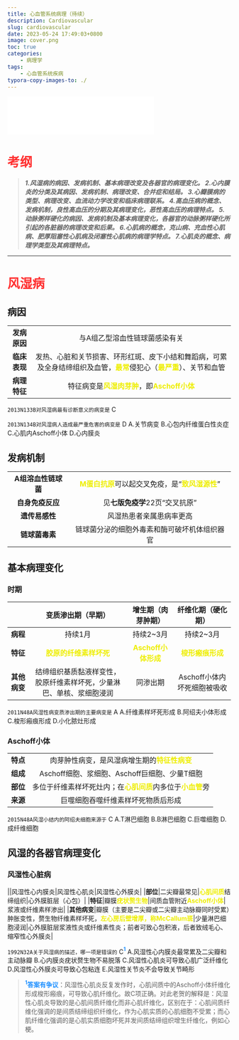 ```yaml
---
title: 心血管系统病理（待续）
description: Cardiovascular
slug: cardiovascular
date: 2023-05-24 17:49:03+0800
image: cover.png
toc: true
categories:
    - 病理学
tags:
    - 心血管系统疾病
typora-copy-images-to: ./
---
```

<script type="text/javascript">alert("病理还得看贺银成。贺门！");</script>
<iframe frameborder="no" border="0" marginwidth="0" marginheight="0" width=330 height=86 src="//music.163.com/outchain/player?type=2&id=857881&auto=0&height=66"></iframe>

# <font color=#ff3030 >**考纲**</font>
>***1.风湿病的病因、发病机制、基本病理改变及各器官的病理变化。
2.心内膜炎的分类及其病因、发病机制、病理改变、合并症和结局。
3.心瓣膜病的类型、病理改变、血流动力学改变和临床病理联系。
4.高血压病的概念、发病机制，良性高血压的分期及其病理变化，恶性高血压的病理特点。
5.动脉粥样硬化的病因、发病机制及基本病理变化，各器官的动脉粥样硬化所引起的各脏器的病理改变和后果。
6.心肌病的概念，克山病、充血性心肌病、肥厚阻塞性心肌病及闭塞性心肌病的病理学特点。
7.心肌炎的概念、病理学类型及其病理特点。***
***
# <font color=#ff3030 >**风湿病**</font>
## 病因
|||
|:--:|:--:|
|**发病原因**|与A组乙型溶血性链球菌感染有关|
|**临床表现**|发热、心脏和关节损害、环形红斑、皮下小结和舞蹈病，可累及全身结缔组织及血管，<font color=#eeee00>**最常**</font>侵犯心（<font color=#eeee00>**最严重**</font>）、关节和血管|
|**病理特征**|特征病变是<font color=#eeee00>**风湿肉芽肿**</font>，即<font color=#eeee00>**Aschoff小体**</font>|

`2013N133B对风湿病最有诊断意义的病变是` C

`2013N134B对风湿病人造成最严重危害的病变是` D
A.关节病变
B.心包内纤维蛋白性炎症
C.心肌内Aschoff小体
D.心内膜炎

## 发病机制
|||
|:--:|:--:|
|**A组溶血性链球菌**|<font color=#eeee00>**M蛋白抗原**</font>可以起交叉免疫，是“<font color=#eeee00>**致风湿源性**</font>”|
|**自身免疫反应**|见**七版免疫学**22页“交叉抗原”|
|**遗传易感性**|风湿热患者亲属患病率更高|
|**链球菌毒素**|链球菌分泌的细胞外毒素和酶可破坏机体组织器官|

## 基本病理变化
### 时期
||变质渗出期（早期）|增生期（肉芽肿期）|纤维化期（硬化期）|
|:--:|:--:|:--:|:--:|
|**病程**|持续1月|持续2~3月|持续2~3月|
|**特征**|<font color=#eeee00>**胶原的纤维素样坏死**</font>|<font color=#eeee00>**Aschoff小体形成**</font>|<font color=#eeee00>**梭形瘢痕形成**</font>|
|**其他病变**|结缔组织基质黏液样变性，胶原纤维素样坏死，少量淋巴、单核、浆细胞浸润|同渗出期|Aschoff小体内坏死细胞被吸收|

`2011N48A风湿性病变质渗出期的主要病变是` A
A.纤维素样坏死形成
B.阿绍夫小体形成
C.梭形瘢痕形成
D.小化脓灶形成

### Aschoff小体
|||
|:--:|:--:|
|**特点**|肉芽肿性病变，是风湿病增生期的<font color=#eeee00>**特征性病变**</font>|
|**组成**|Aschoff细胞、浆细胞、Aschoff巨细胞、少量T细胞|
|**部位**|多位于纤维素样坏死灶内；在<font color=#eeee00>**心肌间质**</font>内多位于<font color=#eeee00>**小血管**</font>旁|
|**来源**|巨噬细胞吞噬纤维素样坏死物质后形成|

`2015N48A风湿小结内的阿绍夫细胞来源于` C
A.T淋巴细胞
B.B淋巴细胞
C.巨噬细胞
D.成纤维细胞

## 风湿的各器官病理变化
### 风湿性心脏病
||风湿性心内膜炎|风湿性心肌炎|风湿性心外膜炎|
|**部位**|二尖瓣最常见|<font color=#eeee00>**心肌间质**</font>结缔组织|心外膜脏层（心包）|
|**特征**|瓣膜<font color=#eeee00>**疣状赘生物**</font>|间质血管附近<font color=#eeee00>**Aschoff小体**</font>|浆液或纤维素样渗出|
|**其他病变**|瓣膜（主要是二尖瓣或二尖瓣主动脉瓣同时受累）肿胀变性，赘生物纤维素样坏死，<font color=#eeee00>**左心房后壁增厚，称McCallum斑**</font>|少量淋巴细胞浸润|心外膜脏层浆液性炎或纤维素性炎；前者可致心包积液，后者致绒毛心、缩窄性心外膜炎|

`1992N32A关于风湿病的描述，哪一项是错误的` C<font color=#1e90ff>**<sup>1</sup>**</font>
A.风湿性心内膜炎最常累及二尖瓣和主动脉瓣
B.心内膜炎疣状赘生物不易脱落
C.风湿性心肌炎可导致心肌广泛纤维化
D.风湿性心外膜炎可导致心包粘连
E.风湿性关节炎不会导致关节畸形

><font color=#1e90ff>**<sup>1</sup>答案有争议**</font>：风湿性心肌炎反复发作时，心肌间质中的Aschoff小体纤维化形成梭形瘢痕，可导致心肌纤维化。故C项正确。对此老贺的解释是：风湿性心肌炎导致的是心肌间质纤维化而非心肌纤维化，区别在于：心肌间质纤维化强调的是间质结缔组织纤维化，作为心肌实质的心肌细胞不受累；而心肌纤维化强调的是心肌实质细胞坏死并发间质结缔组织增生纤维化，例如心梗。